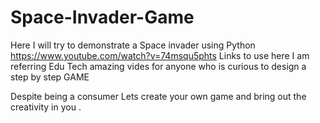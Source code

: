 # Space-Invader-Game
Here I will try to demonstrate a Space invader  using Python  
https://www.youtube.com/watch?v=74msqu5phts 
Links to use here I am referring Edu Tech amazing vides for anyone who is curious to design a step by step GAME

Despite being a consumer Lets create your own game and bring out the creativity in you . 
